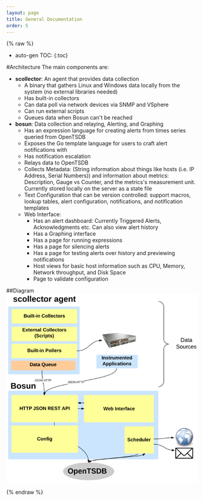 ```yaml
---
layout: page
title: General Documentation
order: 5
---
```


{% raw %}

* auto-gen TOC:
{:toc}

#Architecture 
The main components are:

 * **scollector**: An agent that provides data collection
   * A binary that gathers Linux and Windows data locally from the system (no external libraries needed) 
   * Has built-in collectors
   * Can data poll via network devices via SNMP and VSphere
   * Can run external scripts
   * Queues data when Bosun can't be reached
 * **bosun**: Data collection and relaying, Alerting, and Graphing 
   * Has an expression language for creating alerts from times series queried from OpenTSDB
   * Exposes the Go template language for users to craft alert notifications with
   * Has notification escalation
   * Relays data to OpenTSDB
   * Collects Metadata: (String information about things like hosts (i.e. IP Address, Serial Numbers)) and information about metrics: Description, Gauge vs Counter, and the metrics's measurement unit. Currently stored locally on the server as a state file
   * Text Configuration that can be version controlled: support macros, lookup tables, alert configuration, notifications, and notification templates 
   * Web Interface: 
     * Has an alert dashboard: Currently Triggered Alerts, Acknowledgments etc. Can also view alert history
     * Has a Graphing interface
     * Has a page for running expressions
     * Has a page for silencing alerts 
     * Has a page for testing alerts over history and previewing notifications
     * Host views for basic host information such as CPU, Memory, Network throughput, and Disk Space
     * Page to validate configuration

##Diagram
![Architecture Diagram](public/arch.png)

{% endraw %}